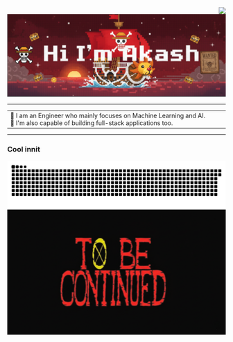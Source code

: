 <img align="right" src="https://visitor-badge.laobi.icu/badge?page_id=akash-vadakkeveetil.visitor-badge&left_color=red&right_color=green&left_text=Visitor%20Number:"/>
<img src="./header.png" alt="My Cool Image"/>
<hr/>
<table style="width: 100%; border-collapse: collapse; border: none; background: transparent;">
  <tr style="border: none; background: transparent;">
    <td style="border: none; background: transparent; vertical-align: middle; width: 100%; padding-right: 30px;">
      🍖 I am an Engineer who mainly focuses on Machine Learning and AI.
      <br>
      🍖 I'm also capable of building full-stack applications too.
    </td>
    <td style="border: none; background: transparent; text-align: right; width: 1%; white-space: nowrap; padding: 0;">
      <img src="./219841.gif" alt="gif" width="250" />
    </td>
  </tr>
</table>
<hr/>
<h3>Cool innit</h3>
<picture>
  <source media="(prefers-color-scheme: dark)" srcset="https://raw.githubusercontent.com/Akash-vadakkeveetil/Akash-vadakkeveetil/output/github-snake-dark.svg" />
  <source media="(prefers-color-scheme: light)" srcset="https://raw.githubusercontent.com/Akash-vadakkeveetil/Akash-vadakkeveetil/output/github-snake.svg" />
  <img alt="github-snake" src="https://raw.githubusercontent.com/Akash-vadakkeveetil/Akash-vadakkeveetil/output/github-snake.svg" />
</picture>

<img src="./footer secondary.png" alt="tail"/>
